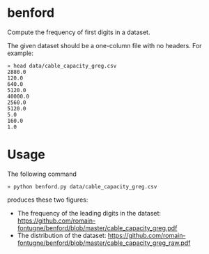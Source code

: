 # benford

Compute the frequency of first digits in a dataset.

The given dataset should be a one-column file with no headers. For example:
```
» head data/cable_capacity_greg.csv
2880.0
120.0
640.0
5120.0
40000.0
2560.0
5120.0
5.0
160.0
1.0
```

# Usage
The following command

```
» python benford.py data/cable_capacity_greg.csv
```
produces these two figures:
- The frequency of the leading digits in the dataset: https://github.com/romain-fontugne/benford/blob/master/cable_capacity_greg.pdf
- The distribution of the dataset: https://github.com/romain-fontugne/benford/blob/master/cable_capacity_greg_raw.pdf
